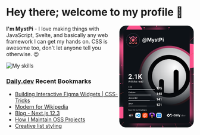 # Hey there; welcome to my profile 👋

<a href="https://app.daily.dev/MystPi"><img src="https://github.com/MystPi/MystPi/blob/main/devcard.svg" width="200" alt="MystPi's Dev Card" align="right"/></a>

**I'm MystPi** - I love making things with JavaScript, Svelte, and basically any web framework I can get my hands on. CSS is awesome too, don't let anyone tell you otherwise. 😉

![My skills](https://skillicons.dev/icons?i=svelte,js,html,css,py,ruby,react,tailwind)

### [Daily.dev](https://daily.dev) Recent Bookmarks
<!-- daily.dev BOOKMARKS:START -->
- [Building Interactive Figma Widgets | CSS-Tricks](https://app.daily.dev/posts/CihOvhdNA?utm_source=rss&utm_medium=bookmarks&utm_campaign=Itr6mLfRdMms0HCyePtl9)
- [Modern for Wikipedia](https://app.daily.dev/posts/NeHjtVk-H?utm_source=rss&utm_medium=bookmarks&utm_campaign=Itr6mLfRdMms0HCyePtl9)
- [Blog - Next.js 12.3](https://app.daily.dev/posts/6VVgw9rI_?utm_source=rss&utm_medium=bookmarks&utm_campaign=Itr6mLfRdMms0HCyePtl9)
- [How I Maintain OSS Projects](https://app.daily.dev/posts/y1he4fBOB?utm_source=rss&utm_medium=bookmarks&utm_campaign=Itr6mLfRdMms0HCyePtl9)
- [Creative list styling](https://app.daily.dev/posts/Pl3lL9X0n?utm_source=rss&utm_medium=bookmarks&utm_campaign=Itr6mLfRdMms0HCyePtl9)
<!-- daily.dev BOOKMARKS:END -->
